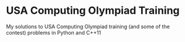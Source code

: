 # USA Computing Olympiad Training
My solutions to USA Computing Olympiad training (and some of the contest) problems in Python and C++11
